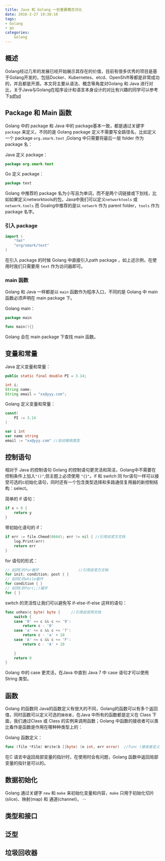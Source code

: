 ```yaml
---
title: Java 和 Golang 一些重要概念对比
date: 2016-2-27 19:38:10
tags: 
- Golang
- go
categories:
    Golang
---
```


## 概述
Golang经过几年的发展已经开始展示其存在的价值，目前有很多优秀的项目是基于Golang开发的，包括Docker、Kubernetes、etcd、OpenShift等都是非常成功的，并且都是开源。本文将主要从语法、概念等角度对Golang 和 Java 进行对比，关于Java与Golang在程序设计和语言本身设计的对比有兴趣的同学可以参考下[sdfsd]()

## Package 和 Main 函数
Golang 中的 package 和 Java 中的 package基本一致，都是通过关键字 `package` 来定义，不同的是 Golang package 定义不需要写全路径名，比如定义一个 package `org.smark.text` ,Golang 中只需要将最后一层 folder 作为 package 名：

Java 定义 package：
``` Java
package org.smark.text
```

Go 定义 package：
``` Go
package text
```
Golang 中推荐的 package 名为小写且为单词，而不是两个词链接或下划线，比如如果定义networktools的包，Java中我们可以定义`networktools` 或 `network.tools` 而 Goalng中推荐的是以 `network` 作为 parent folder，`tools` 作为 package 名字。

### 引入 package

``` Go
import (
    "fmt"
    "org/smark/text"
)
```
在引入 package 的时候 Golang 中直接引入path package ，如上述示例，在使用时我们只需要用 `text` 作为访问器即可。

### main 函数
Golang 和 Java 一样都是以 `main` 函数作为程序入口，不同的是 Golang 中 main 函数必须声明在 main package 下。

Golang main：
``` Go
package main

func main(){}
```
Golang 会在 main package 下查找 main 函数。

## 变量和常量
Java 定义变量和常量：
``` Java
public static final double PI = 3.14;

int i;
String name;
String email = "xx@yyy.com";
```
Golang 定义变量和常量：
``` Go
const(
    PI := 3.14
)

var i int
var name string
email := "xx@yyy.com" //自动推倒类型
```

## 控制语句
相对于 Java 的控制语句 Golang 的控制语句更灵活和简洁，Golang中不需要在控制条件上加入`"()"`,但主题上必须使用 `"{}"`。if 和 switch 同 for语句一样可以接受可选的c初始化语句，同时还有一个包含类型选择和多路通信复用器的新控制结构：select。 

简单的 if 语句：
```Go
if x > 0 {
	return y
}
```

带初始化语句的 if：
```Go
if err := file.Chmod(0664); err != nil { //引用自官方文档
	log.Print(err)
	return err
}
```

for 语句的形式：
```GO
// 如同C的for循环                  //引用自官方文档
for init; condition; post { }
// 如同C的while循环
for condition { }
// 如同C的for(;;)循环
for { }
```

switch 的灵活性让我们可以避免写 if-else-if-else 这样的语句：

```Go
func unhex(c byte) byte {     //引用自官网文档
	switch {
	case '0' <= c && c <= '9':
		return c - '0'
	case 'a' <= c && c <= 'f':
		return c - 'a' + 10
	case 'A' <= c && c <= 'F':
		return c - 'A' + 10
		
	}
	return 0
}
```
Golang 中的 case 更灵活，在Java 中直到 Java 7 中 case 语句才可以使用 String 类型。

## 函数
Golang 的函数同 Java的函数定义有很大的不同，Golang的函数可以有多个返回值，同时函数可以定义可选的`接收者`，在Java 中所有的函数都是定义在 Class 下面，我们通过Class 或 Class 的实例来调用函数；Golang 中函数的接收者可以类比看作是函数是作用在哪种种类型上的：

Golang 函数定义：
```Go
func (file *File) Write(b []byte) (n int, err error)  //func (接收者定义) 函数名(参数定义) （返回值定义）
```
在C 语言中返回局部变量的指针时，在使用时会有问题，Golang 函数中返回局部变量的指针是可以的。

## 数据初始化
Golang 通过关键字 `new` 和 `make` 来初始化变量和内容，`make` 只用于初始化切片(slice)、映射(map) 和 通道(channel)，
···

## 类型和接口

## 泛型

## 垃圾回收器
